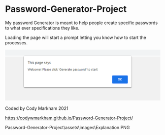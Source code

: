 # Password-Generator-Project
My password Generator is meant to help people create specific passwords to what ever specifications they like.

Loading the page will start a prompt letting you know how to start the processes.



![Explantion Image](https://github.com/codywmarkham/Password-Generator-Project/blob/main/assets/images/Explanation.PNG)

Coded by Cody Markham 2021


https://codywmarkham.github.io/Password-Generator-Project/

Password-Generator-Project\assets\images\Explanation.PNG

